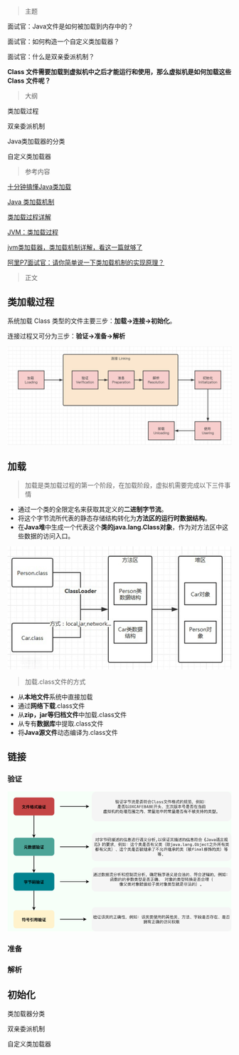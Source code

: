 >  主题



面试官：Java文件是如何被加载到内存中的？

面试官：如何构造一个自定义类加载器？

面试官：什么是双亲委派机制？



**Class 文件需要加载到虚拟机中之后才能运行和使用，那么虚拟机是如何加载这些 Class 文件呢？**



> 大纲

类加载过程

双亲委派机制

Java类加载器的分类

自定义类加载器



> 参考内容

[十分钟搞懂Java类加载](https://mp.weixin.qq.com/s?__biz=MzIxNzM0NjA1OQ==&mid=2247483698&idx=1&sn=6ab24416042310b91f9363fff3402370&chksm=97fa7856a08df140e0a97ad31cbfcc3b99d13741e1db365ea08ab307392f3d1b1535f2041fdb&token=471240037&lang=zh_CN#rd)

[Java 类加载机制](https://pdai.tech/md/java/jvm/java-jvm-classload.html)

[类加载过程详解](https://javaguide.cn/java/jvm/class-loading-process.html)

[JVM：类加载过程](https://cloud.tencent.com/developer/article/1787638)

[jvm类加载器，类加载机制详解，看这一篇就够了](https://segmentfault.com/a/1190000037574626)

[阿里P7面试官：请你简单说一下类加载机制的实现原理？ ](https://www.cnblogs.com/mic112/p/15490566.html)



> 正文



## 类加载过程

系统加载 Class 类型的文件主要三步：**加载->连接->初始化**。

连接过程又可分为三步：**验证->准备->解析**

![类的生命周期](assets/01n2cq6mb3.png)



## 加载



> 加载是类加载过程的第一个阶段，在加载阶段，虚拟机需要完成以下三件事情

- 通过一个类的全限定名来获取其定义的**二进制字节流**。
- 将这个字节流所代表的静态存储结构转化为**方法区的运行时数据结构**。
- 在**Java堆**中生成一个代表这个**类的java.lang.Class对象**，作为对方法区中这些数据的访问入口。

![java_jvm_classload_1](assets/java_jvm_classload_1.png)



> 加载.class文件的方式

- 从**本地文件**系统中直接加载
- 通过**网络下载**.class文件
- 从**zip，jar等归档文件**中加载.class文件
- 从专有**数据库**中提取.class文件
- 将**Java源文件**动态编译为.class文件



## 链接



### 验证

![验证阶段示意图](assets/class-loading-process-verification.png)



### 准备



### 解析



## 初始化





类加载器分类



双亲委派机制



自定义类加载器



